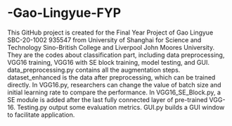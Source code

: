 # -Gao-Lingyue-FYP
This GitHub project is created for the Final Year Project of Gao Lingyue SBC-20-1002 935547 from University of Shanghai for Science and Technology Sino-British College and Liverpool John Moores University. They are the codes about classification part, including data preprocessing, VGG16 training, VGG16 with SE block training, model testing, and GUI. data_preprocessing.py contains all the augmentation steps. dataset_enhanced is the data after preprocessing, which can be trained directly. In VGG16.py, researchers can change the value of batch size and initial learning rate to compare the performance. In VGG16_SE_Block.py, a SE module is added after the last fully connected layer of pre-trained VGG-16. Testing.py output some evaluation metrics. GUI.py builds a GUI window to facilitate application.
